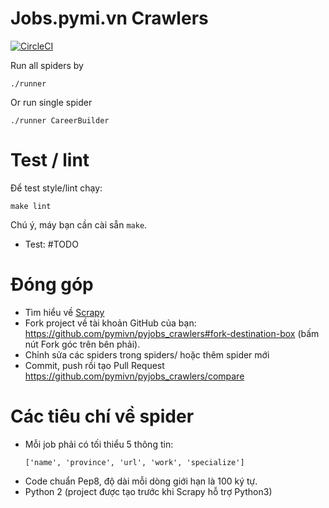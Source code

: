 # Jobs.pymi.vn Crawlers

[![CircleCI](https://circleci.com/gh/pymivn/pyjobs_crawlers.svg?style=svg)](https://circleci.com/gh/pymivn/pyjobs_crawlers)

Run all spiders by

```
./runner
```

Or run single spider

```
./runner CareerBuilder
```

# Test / lint

Để test style/lint chạy:

```
make lint
```

Chú ý, máy bạn cần cài sẵn `make`.


- Test: #TODO

# Đóng góp

- Tìm hiểu về [Scrapy](https://scrapy.org/)
- Fork project về tài khoản GitHub của bạn: https://github.com/pymivn/pyjobs_crawlers#fork-destination-box (bấm nút Fork góc trên bên phải).
- Chỉnh sửa các spiders trong spiders/ hoặc thêm spider mới
- Commit, push rồi tạo Pull Request https://github.com/pymivn/pyjobs_crawlers/compare

# Các tiêu chí về spider
- Mỗi job phải có tối thiểu 5 thông tin:
  ```
  ['name', 'province', 'url', 'work', 'specialize']
  ```
- Code chuẩn Pep8, độ dài mỗi dòng giới hạn là 100 ký tự.
- Python 2 (project được tạo trước khi Scrapy hỗ trợ Python3)
